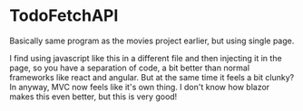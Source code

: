# TodoFetchAPI

Basically same program as the movies project earlier, but using single page.

I find using javascript like this in a different file and then injecting it in the page, so you have a separation of code, a bit better than normal frameworks like react and angular. But at the same time it feels a bit clunky?
In anyway, MVC now feels like it's own thing. I don't know how blazor makes this even better, but this is very good!
